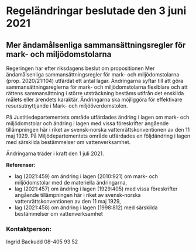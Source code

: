 # Regeländringar beslutade den 3 juni 2021

## Mer ändamålsenliga sammansättningsregler för mark\- och miljödomstolarna

Regeringen har efter riksdagens beslut om propositionen Mer ändamålsenliga sammansättningsregler för mark\- och miljödomstolarna (prop. 2020/21:104\) utfärdat ett antal lagar. Ändringarna syftar till att göra sammansättningsreglerna för mark\- och miljödomstolarna flexiblare och att rättens sammansättning i större utsträckning bestäms utifrån det enskilda målets eller ärendets karaktär. Ändringarna ska möjliggöra för effektivare resursutnyttjande i Mark\- och miljööverdomstolen.

På Justitiedepartementets område utfärdades ändring i lagen om mark\- och miljödomstolar och ändring i lagen med vissa föreskrifter angående tillämpningen här i riket av svensk\-norska vattenrättskonventionen av den 11 maj 1929\. På Miljödepartementets område utfärdades en följdändring i lagen med särskilda bestämmelser om vattenverksamhet.

Ändringarna träder i kraft den 1 juli 2021\.

**Referenser:**

* lag (2021:459\) om ändring i lagen (2010:921\) om mark\- och miljödomstolar med de materiella ändringarna,
* lag (2021:457\) om ändring i lagen (1929:405\) med vissa föreskrifter angående tillämpningen här i riket av svensk\-norska vattenrättskonventionen av den 11 maj 1929,
* lag (2021:458\) om ändring i lagen (1998:812\) med särskilda bestämmelser om vattenverksamhet

### Kontaktperson:

Ingrid Backudd 08\-405 93 52
